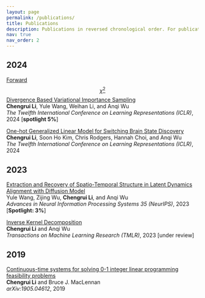 ```yaml
---
layout: page
permalink: /publications/
title: Publications
description: Publications in reversed chronological order. For publications by categories, please see my CV. 
nav: true
nav_order: 2
---
```


## 2024
[Forward $$\chi^2$$ Divergence Based Variational Importance Sampling]()  
**Chengrui Li**, Yule Wang, Weihan Li, and Anqi Wu  
*The Twelfth International Conference on Learning Representations (ICLR)*, 2024 [**spotlight 5%**]

[One-hot Generalized Linear Model for Switching Brain State Discovery]()  
**Chengrui Li**, Soon Ho Kim, Chris Rodgers, Hannah Choi, and Anqi Wu  
*The Twelfth International Conference on Learning Representations (ICLR)*, 2024

## 2023
[Extraction and Recovery of Spatio-Temporal Structure in Latent Dynamics Alignment with Diffusion Model]()  
Yule Wang, Zijing Wu, **Chengrui Li**, and Anqi Wu  
*Advances in Neural Information Processing Systems 35 (NeurIPS)*, 2023  [**Spotlight: 3%**]

[Inverse Kernel Decomposition]()  
**Chengrui Li** and Anqi Wu  
*Transactions on Machine Learning Research (TMLR)*, 2023 [under review]

## 2019
[Continuous-time systems for solving 0-1 integer linear programming feasibility problems]()  
**Chengrui Li** and Bruce J. MacLennan  
*arXiv:1905.04612*, 2019